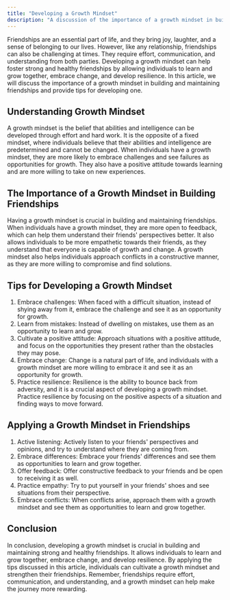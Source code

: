 ```yaml
---
title: "Developing a Growth Mindset"
description: "A discussion of the importance of a growth mindset in building and maintaining friendships, including tips for learning and growing together, embracing change, and developing resilience."
---
```

Friendships are an essential part of life, and they bring joy, laughter, and a sense of belonging to our lives. However, like any relationship, friendships can also be challenging at times. They require effort, communication, and understanding from both parties. Developing a growth mindset can help foster strong and healthy friendships by allowing individuals to learn and grow together, embrace change, and develop resilience. In this article, we will discuss the importance of a growth mindset in building and maintaining friendships and provide tips for developing one.

## Understanding Growth Mindset
A growth mindset is the belief that abilities and intelligence can be developed through effort and hard work. It is the opposite of a fixed mindset, where individuals believe that their abilities and intelligence are predetermined and cannot be changed. When individuals have a growth mindset, they are more likely to embrace challenges and see failures as opportunities for growth. They also have a positive attitude towards learning and are more willing to take on new experiences.

## The Importance of a Growth Mindset in Building Friendships
Having a growth mindset is crucial in building and maintaining friendships. When individuals have a growth mindset, they are more open to feedback, which can help them understand their friends' perspectives better. It also allows individuals to be more empathetic towards their friends, as they understand that everyone is capable of growth and change. A growth mindset also helps individuals approach conflicts in a constructive manner, as they are more willing to compromise and find solutions.

## Tips for Developing a Growth Mindset

1.  Embrace challenges: When faced with a difficult situation, instead of shying away from it, embrace the challenge and see it as an opportunity for growth.
2.  Learn from mistakes: Instead of dwelling on mistakes, use them as an opportunity to learn and grow.
3.  Cultivate a positive attitude: Approach situations with a positive attitude, and focus on the opportunities they present rather than the obstacles they may pose.
4.  Embrace change: Change is a natural part of life, and individuals with a growth mindset are more willing to embrace it and see it as an opportunity for growth.
5.  Practice resilience: Resilience is the ability to bounce back from adversity, and it is a crucial aspect of developing a growth mindset. Practice resilience by focusing on the positive aspects of a situation and finding ways to move forward.

## Applying a Growth Mindset in Friendships

1.  Active listening: Actively listen to your friends' perspectives and opinions, and try to understand where they are coming from.
2.  Embrace differences: Embrace your friends' differences and see them as opportunities to learn and grow together.
3.  Offer feedback: Offer constructive feedback to your friends and be open to receiving it as well.
4.  Practice empathy: Try to put yourself in your friends' shoes and see situations from their perspective.
5.  Embrace conflicts: When conflicts arise, approach them with a growth mindset and see them as opportunities to learn and grow together.

## Conclusion

In conclusion, developing a growth mindset is crucial in building and maintaining strong and healthy friendships. It allows individuals to learn and grow together, embrace change, and develop resilience. By applying the tips discussed in this article, individuals can cultivate a growth mindset and strengthen their friendships. Remember, friendships require effort, communication, and understanding, and a growth mindset can help make the journey more rewarding.
